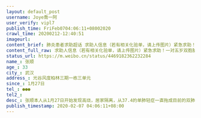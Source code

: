 ```yaml
---
layout: default_post
username: Joye喬一阿
user_verify: vipl7
publish_time: FriFeb0704:06:11+08002020
crawl_time: 20200212-12:40:51
imageurl: 
content_brief: 肺炎患者求助超话 求助人信息（若有相关化验单，请上传图片）紧急求助！一对五岁双胞胎宝宝不能失去妈妈！！！【姓名】张顺【年龄】33【所在城市】武汉【所在小区、社区】光谷风度柏林三期一栋三单元【患病时间】1月27日【联系方式】●●●【其他紧急联系人】【病情描述】张顺本人从1 ...全文
content_full_raw: 求助人信息（若有相关化验单，请上传图片）紧急求助！一对五岁双胞胎宝宝不能失去妈妈！！！【姓名】张顺【年龄】33【所在城市】武汉【所在小区、社区】光谷风度柏林三期一栋三单元【患病时间】1月27日【联系方式】●●●【其他紧急联系人】【病情描述】张顺本人从1月27日开始发现高烧，居家隔离，从37.4的单肺轻症一直拖成目前的双肺重症。从发烧到目前一直在服药，未见退烧，还在等核酸检测，医生解释目前核酸检测不准，以Ct为主，ct显示双肺感染，多处毛玻璃模糊影，诊断为病毒性肺炎（高度疑视新冠）。根据今天公布的湖北省可以凭CT结果做出诊断，目前是“临床诊断病例”。同时，张顺父亲58岁，张顺母亲53岁，目前两人的CT结果都是双肺感染。张顺弟弟23岁，目前还没有感染到肺部，但是已感染到上呼吸道。张顺本人从27日晚上一直爱上报社区，走政府规定的流程，但到目前为止，仅仅安排了张顺父亲入住了隔离酒店（并无医护人员、也没有治疗），目前一家三口严重病号还在苦苦地在社区排队等候医院床位。可是，病情等不了！张顺妈妈全身无力，张顺本人呼吸困难。幸好一对五岁的双胞胎已送去爷爷奶奶家隔离。请求各位的帮助，帮忙寻找医院床位收治这面临崩溃的一家三口病号！万分感激！
status_url: https://m.weibo.cn/status/4469182362232284
name_: 张顺
age_: 33
city_: 武汉
address_: 光谷风度柏林三期一栋三单元
since_: 1月27日
tel_: ●●●
tel2_: 
desc_: 张顺本人从1月27日开始发现高烧，居家隔离，从37.4的单肺轻症一直拖成目前的双肺重症。从发烧到目前一直在服药，未见退烧，还在等核酸检测，医生解释目前核酸检测不准，以Ct为主，ct显示双肺感染，多处毛玻璃模糊影，诊断为病毒性肺炎（高度疑视新冠）。根据今天公布的湖北省可以凭CT结果做出诊断，目前是“临床诊断病例”。同时，张顺父亲58岁，张顺母亲53岁，目前两人的CT结果都是双肺感染。张顺弟弟23岁，目前还没有感染到肺部，但是已感染到上呼吸道。张顺本人从27日晚上一直爱上报社区，走政府规定的流程，但到目前为止，仅仅安排了张顺父亲入住了隔离酒店（并无医护人员、也没有治疗），目前一家三口严重病号还在苦苦地在社区排队等候医院床位。可是，病情等不了！张顺妈妈全身无力，张顺本人呼吸困难。幸好一对五岁的双胞胎已送去爷爷奶奶家隔离。请求各位的帮助，帮忙寻找医院床位收治这面临崩溃的一家三口病号！万分感激！
publish_timestamp: 2020-02-07 04:06:11+08:00
---
```


